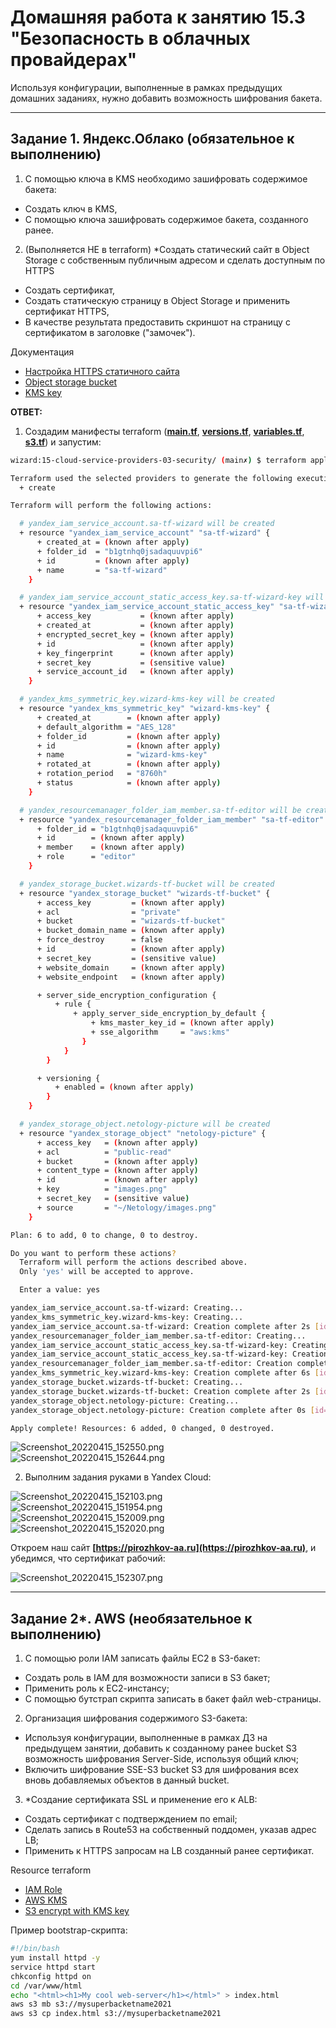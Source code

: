 # Домашняя работа к занятию 15.3 "Безопасность в облачных провайдерах"

Используя конфигурации, выполненные в рамках предыдущих домашних заданиях, нужно добавить возможность шифрования бакета.

---

## Задание 1. Яндекс.Облако (обязательное к выполнению)

1. С помощью ключа в KMS необходимо зашифровать содержимое бакета:

- Создать ключ в KMS,
- С помощью ключа зашифровать содержимое бакета, созданного ранее.

2. (Выполняется НЕ в terraform) \*Создать статический сайт в Object Storage c собственным публичным адресом и сделать доступным по HTTPS

- Создать сертификат,
- Создать статическую страницу в Object Storage и применить сертификат HTTPS,
- В качестве результата предоставить скриншот на страницу с сертификатом в заголовке ("замочек").

Документация

- [Настройка HTTPS статичного сайта](https://cloud.yandex.ru/docs/storage/operations/hosting/certificate)
- [Object storage bucket](https://registry.terraform.io/providers/yandex-cloud/yandex/latest/docs/resources/storage_bucket)
- [KMS key](https://registry.terraform.io/providers/yandex-cloud/yandex/latest/docs/resources/kms_symmetric_key)

**ОТВЕТ:**

1. Создадим манифесты terraform (**[main.tf](./main.tf)**, **[versions.tf](./versions.tf)**, **[variables.tf](./variables.tf)**, **[s3.tf](./s3.tf)**) и запустим:

```bash
wizard:15-cloud-service-providers-03-security/ (main✗) $ terraform apply                                                                              [15:24:20]

Terraform used the selected providers to generate the following execution plan. Resource actions are indicated with the following symbols:
  + create

Terraform will perform the following actions:

  # yandex_iam_service_account.sa-tf-wizard will be created
  + resource "yandex_iam_service_account" "sa-tf-wizard" {
      + created_at = (known after apply)
      + folder_id  = "b1gtnhq0jsadaquuvpi6"
      + id         = (known after apply)
      + name       = "sa-tf-wizard"
    }

  # yandex_iam_service_account_static_access_key.sa-tf-wizard-key will be created
  + resource "yandex_iam_service_account_static_access_key" "sa-tf-wizard-key" {
      + access_key           = (known after apply)
      + created_at           = (known after apply)
      + encrypted_secret_key = (known after apply)
      + id                   = (known after apply)
      + key_fingerprint      = (known after apply)
      + secret_key           = (sensitive value)
      + service_account_id   = (known after apply)
    }

  # yandex_kms_symmetric_key.wizard-kms-key will be created
  + resource "yandex_kms_symmetric_key" "wizard-kms-key" {
      + created_at        = (known after apply)
      + default_algorithm = "AES_128"
      + folder_id         = (known after apply)
      + id                = (known after apply)
      + name              = "wizard-kms-key"
      + rotated_at        = (known after apply)
      + rotation_period   = "8760h"
      + status            = (known after apply)
    }

  # yandex_resourcemanager_folder_iam_member.sa-tf-editor will be created
  + resource "yandex_resourcemanager_folder_iam_member" "sa-tf-editor" {
      + folder_id = "b1gtnhq0jsadaquuvpi6"
      + id        = (known after apply)
      + member    = (known after apply)
      + role      = "editor"
    }

  # yandex_storage_bucket.wizards-tf-bucket will be created
  + resource "yandex_storage_bucket" "wizards-tf-bucket" {
      + access_key         = (known after apply)
      + acl                = "private"
      + bucket             = "wizards-tf-bucket"
      + bucket_domain_name = (known after apply)
      + force_destroy      = false
      + id                 = (known after apply)
      + secret_key         = (sensitive value)
      + website_domain     = (known after apply)
      + website_endpoint   = (known after apply)

      + server_side_encryption_configuration {
          + rule {
              + apply_server_side_encryption_by_default {
                  + kms_master_key_id = (known after apply)
                  + sse_algorithm     = "aws:kms"
                }
            }
        }

      + versioning {
          + enabled = (known after apply)
        }
    }

  # yandex_storage_object.netology-picture will be created
  + resource "yandex_storage_object" "netology-picture" {
      + access_key   = (known after apply)
      + acl          = "public-read"
      + bucket       = (known after apply)
      + content_type = (known after apply)
      + id           = (known after apply)
      + key          = "images.png"
      + secret_key   = (sensitive value)
      + source       = "~/Netology/images.png"
    }

Plan: 6 to add, 0 to change, 0 to destroy.

Do you want to perform these actions?
  Terraform will perform the actions described above.
  Only 'yes' will be accepted to approve.

  Enter a value: yes

yandex_iam_service_account.sa-tf-wizard: Creating...
yandex_kms_symmetric_key.wizard-kms-key: Creating...
yandex_iam_service_account.sa-tf-wizard: Creation complete after 2s [id=aje0em6e3e24mei5t3f9]
yandex_resourcemanager_folder_iam_member.sa-tf-editor: Creating...
yandex_iam_service_account_static_access_key.sa-tf-wizard-key: Creating...
yandex_iam_service_account_static_access_key.sa-tf-wizard-key: Creation complete after 1s [id=ajejm9v5rthjdhnec8md]
yandex_resourcemanager_folder_iam_member.sa-tf-editor: Creation complete after 2s [id=b1gtnhq0jsadaquuvpi6/editor/serviceAccount:aje0em6e3e24mei5t3f9]
yandex_kms_symmetric_key.wizard-kms-key: Creation complete after 6s [id=abj6tkkbbkhqfj67a3mc]
yandex_storage_bucket.wizards-tf-bucket: Creating...
yandex_storage_bucket.wizards-tf-bucket: Creation complete after 2s [id=wizards-tf-bucket]
yandex_storage_object.netology-picture: Creating...
yandex_storage_object.netology-picture: Creation complete after 0s [id=images.png]

Apply complete! Resources: 6 added, 0 changed, 0 destroyed.
```

![Screenshot_20220415_152550.png](./img/Screenshot_20220415_152550.png)  
![Screenshot_20220415_152644.png](./img/Screenshot_20220415_152644.png)

2. Выполним задания руками в Yandex Cloud:

![Screenshot_20220415_152103.png](./img/Screenshot_20220415_152103.png)  
![Screenshot_20220415_151954.png](./img/Screenshot_20220415_151954.png)  
![Screenshot_20220415_152009.png](./img/Screenshot_20220415_152009.png)  
![Screenshot_20220415_152020.png](./img/Screenshot_20220415_152020.png)

Откроем наш сайт **[https://pirozhkov-aa.ru](https://pirozhkov-aa.ru)**, и убедимся, что сертификат рабочий:

![Screenshot_20220415_152307.png](./img/Screenshot_20220415_152307.png)

---

## Задание 2\*. AWS (необязательное к выполнению)

1. С помощью роли IAM записать файлы ЕС2 в S3-бакет:

- Создать роль в IAM для возможности записи в S3 бакет;
- Применить роль к ЕС2-инстансу;
- С помощью бутстрап скрипта записать в бакет файл web-страницы.

2. Организация шифрования содержимого S3-бакета:

- Используя конфигурации, выполненные в рамках ДЗ на предыдущем занятии, добавить к созданному ранее bucket S3 возможность шифрования Server-Side, используя общий ключ;
- Включить шифрование SSE-S3 bucket S3 для шифрования всех вновь добавляемых объектов в данный bucket.

3. \*Создание сертификата SSL и применение его к ALB:

- Создать сертификат с подтверждением по email;
- Сделать запись в Route53 на собственный поддомен, указав адрес LB;
- Применить к HTTPS запросам на LB созданный ранее сертификат.

Resource terraform

- [IAM Role](https://registry.terraform.io/providers/hashicorp/aws/latest/docs/resources/iam_role)
- [AWS KMS](https://registry.terraform.io/providers/hashicorp/aws/latest/docs/resources/kms_key)
- [S3 encrypt with KMS key](https://registry.terraform.io/providers/hashicorp/aws/latest/docs/resources/s3_bucket_object#encrypting-with-kms-key)

Пример bootstrap-скрипта:

```bash
#!/bin/bash
yum install httpd -y
service httpd start
chkconfig httpd on
cd /var/www/html
echo "<html><h1>My cool web-server</h1></html>" > index.html
aws s3 mb s3://mysuperbacketname2021
aws s3 cp index.html s3://mysuperbacketname2021
```
